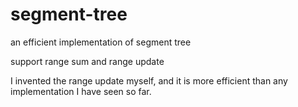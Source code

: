 # segment-tree
an efficient implementation of segment tree

support range sum and range update

I invented the range update myself, and it is more efficient than any implementation I have seen so far.

